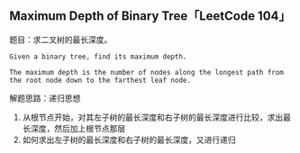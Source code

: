 ## Maximum Depth of Binary Tree「LeetCode 104」

题目：求二叉树的最长深度。

```
Given a binary tree, find its maximum depth.

The maximum depth is the number of nodes along the longest path from the root node down to the farthest leaf node.
```

解题思路：递归思想

1. 从根节点开始，对其左子树的最长深度和右子树的最长深度进行比较，求出最长深度，然后加上根节点那层
2. 如何求出左子树的最长深度和右子树的最长深度，又进行递归

